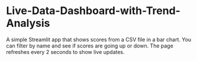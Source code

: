 # Live-Data-Dashboard-with-Trend-Analysis
A simple Streamlit app that shows scores from a CSV file in a bar chart. You can filter by name and see if scores are going up or down. The page refreshes every 2 seconds to show live updates.
